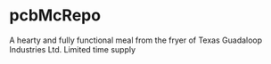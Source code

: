 # pcbMcRepo
A hearty and fully functional meal from the fryer of Texas Guadaloop Industries Ltd. Limited time supply
